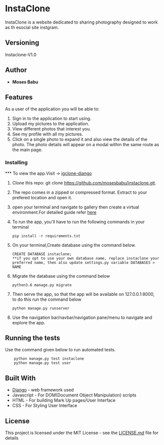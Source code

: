 # InstaClone

InstaClone is a website dedicated to sharing photography  designed to work as th esocial site instgram.

## Versioning

 Instaclone-V1.0 

## Author

* **Moses Babu**

## Features


As a user of the application you will be able to:



1. Sign in to the application to start using. 
2. Upload my pictures to the application.
3. View different photos that interest you.
4. See my profile with all my pictures.
2. Click on a single photo to expand it and also view the details of the photo. The photo details will appear      on a modal within the same route as the main page.

### Installing

*** To view the app.Visit -> [igclone-django](http://igclone-django.herokuapp.com)

1. Clone this repo: git clone https://github.com/mosesbabu/instaclone.git.
2. The repo comes in a zipped or compressed format. Extract to your prefered location and open it.
3. open your terminal and navigate to gallery then create a virtual environment.For detailed guide refer  [here](https://packaging.python.org/guides/installing-using-pip-and-virtualenv/)
3. To run the app, you'll have to run the following commands in your terminal
    
    
       pip install -r requirements.txt
4. On your terminal,Create database  using the command below.


       CREATE DATABASE instaclone; 
       **if you opt to use your own database name, replace instaclone your preferred name, then also update settings.py variable DATABASES > NAME

5. Migrate the database using the command below


       python3.6 manage.py migrate
6. Then serve the app, so that the app will be available on 127.0.0.1:8000, to do this run the command below


       python manage.py runserver
7. Use the navigation bar/navbar/navigation pane/menu to navigate and explore the app.

## Running the tests

Use the command given below to run automated tests.


        python manage.py test instaclone
        python manage.py test user




## Built With

* [Django](https://www.djangoproject.com/) - web framework used
* Javascript - For DOM(Document Object Manipulation) scripts
* HTML - For building Mark Up pages/User Interface
* CSS - For Styling User Interface


## License

This project is licensed under the MIT License - see the [LICENSE.md](LICENSE.md) file for details



